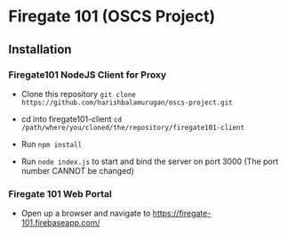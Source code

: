 # Firegate 101 (OSCS Project)

## Installation

### Firegate101 NodeJS Client for Proxy

* Clone this repository `git clone https://github.com/harishbalamurugan/oscs-project.git`

* cd into firegate101-client `cd /path/where/you/cloned/the/repository/firegate101-client`

* Run `npm install`

* Run `node index.js` to start and bind the server on port 3000 (The port number CANNOT be changed)

### Firegate 101 Web Portal

* Open up a browser and navigate to https://firegate-101.firebaseapp.com/
